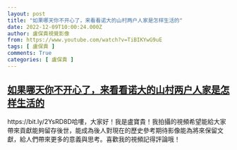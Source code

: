 ```yaml
---
layout: post
title: "如果哪天你不开心了，来看看诺大的山村两户人家是怎样生活的"
date: 2022-12-09T10:00:24.000Z
author: 盧保貴視覺影像
from: https://www.youtube.com/watch?v=TiBIKYwG9uE
tags: [ 盧保貴 ]
comments: True
categories: [ 盧保貴 ]
---
```

<!--1670580024000-->
[如果哪天你不开心了，来看看诺大的山村两户人家是怎样生活的](https://www.youtube.com/watch?v=TiBIKYwG9uE)
------

<div>
https://bit.ly/2YsRD8D哈嘍，大家好！我是盧寶貴！我拍攝的視頻希望能給大家帶來貢獻能夠留存後世，能成為後人對現在的歷史參考期待影像能為將來保留文獻，給人們帶來更多的意義與思考。喜歡我的視頻記得評論哦！
</div>
